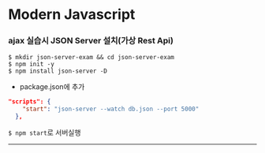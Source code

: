 # Modern Javascript

### ajax 실습시 JSON Server 설치(가상 Rest Api)
```shell script
$ mkdir json-server-exam && cd json-server-exam
$ npm init -y
$ npm install json-server -D
```

- package.json에 추가
```json
"scripts": {
    "start": "json-server --watch db.json --port 5000"    
  },
```
`$ npm start`로 서버실행

---
